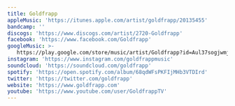 ```yaml
---
title: Goldfrapp
appleMusic: 'https://itunes.apple.com/artist/goldfrapp/20135455'
bandcamp: ''
discogs: 'https://www.discogs.com/artist/2720-Goldfrapp'
facebook: 'https://www.facebook.com/Goldfrapp'
googleMusic: >-
   https://play.google.com/store/music/artist/Goldfrapp?id=Aul37sogjwmjm57tl32s743j4oq
instagram: 'https://www.instagram.com/goldfrappmusic'
soundcloud: 'https://soundcloud.com/goldfrapp'
spotify: 'https://open.spotify.com/album/68qdWFsPKFIjMHb3VTDIrd'
twitter: 'https://twitter.com/goldfrapp'
website: 'https://www.goldfrapp.com'
youtube: 'https://www.youtube.com/user/GoldfrappTV'
---
```

